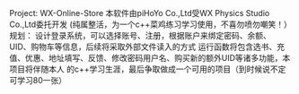 Project: WX-Online-Store
本软件由piHoYo Co.,Ltd受WX Physics Studio Co.,Ltd委托开发
(纯属整活，为一个c++菜鸡练习学习使用，不喜勿喷勿嘲笑！）
规划：
设计登录系统，可以选择账号、注册，根据账户来绑定密码、余额、UID、购物车等信息，后续将采取外部文件读入的方式
运行函数将包含选书、充值、优惠、地址填写、反馈、修改密码用户名、购买新的额外UID等诸多功能，本项目将伴随本人
的c++学习生涯，最后争取做成一个可用的项目（到时候说不定可学习80一张）
